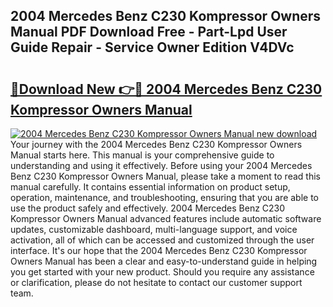 ## 2004 Mercedes Benz C230 Kompressor Owners Manual PDF Download Free - Part-Lpd User Guide Repair - Service Owner Edition V4DVc

# <h2><a href="http://bc41482.oget.top/?id=2004+Mercedes+Benz+C230+Kompressor+Owners+Manual">🔗Download New 👉🔴 2004 Mercedes Benz C230 Kompressor Owners Manual</a></h2>

[![2004 Mercedes Benz C230 Kompressor Owners Manual new download](https://i.imgur.com/5g1atiW.png)](http://bc41482.oget.top/?id=2004+Mercedes+Benz+C230+Kompressor+Owners+Manual)
Your journey with the 2004 Mercedes Benz C230 Kompressor Owners Manual starts here. This manual is your comprehensive guide to understanding and using it effectively. Before using your 2004 Mercedes Benz C230 Kompressor Owners Manual, please take a moment to read this manual carefully. It contains essential information on product setup, operation, maintenance, and troubleshooting, ensuring that you are able to use the product safely and effectively. 2004 Mercedes Benz C230 Kompressor Owners Manual advanced features include automatic software updates, customizable dashboard, multi-language support, and voice activation, all of which can be accessed and customized through the user interface. It's our hope that the 2004 Mercedes Benz C230 Kompressor Owners Manual has been a clear and easy-to-understand guide in helping you get started with your new product. Should you require any assistance or clarification, please do not hesitate to contact our customer support team.
